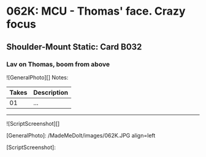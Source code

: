 # 062K: MCU - Thomas' face. Crazy focus

## Shoulder-Mount Static: Card B032

### Lav on Thomas, boom from above

![GeneralPhoto][]
Notes: 

| Takes | Description |
|:---|:----|
| 01 | ... |

----

![ScriptScreenshot][]


[GeneralPhoto]:  /MadeMeDoIt/images/062K.JPG align=left

[ScriptScreenshot]: 